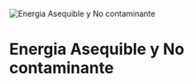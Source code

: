 ![Energia Asequible y No contaminante](https://www.undp.org/content/dam/undp/sdg/tiles/sdg-es-07.png "Energia Asequible y No contaminante")
# Energia Asequible y No contaminante
